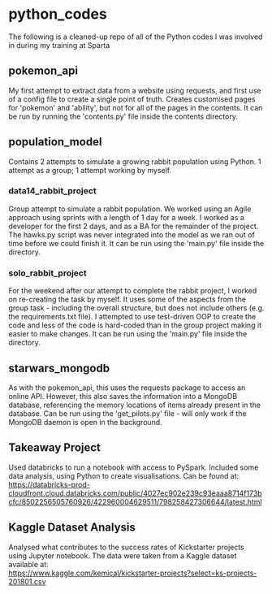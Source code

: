 # python_codes
The following is a cleaned-up repo of all of the Python codes I was involved in during my training at Sparta


## pokemon_api
My first attempt to extract data from a website using requests, and first use of a config file to create a single point of truth. Creates customised pages for 'pokemon' and 'ability', but not for all of the pages in the contents. It can be run by running the 'contents.py' file inside the contents directory.


## population_model
Contains 2 attempts to simulate a growing rabbit population using Python. 1 attempt as a group; 1 attempt working by myself.

### data14_rabbit_project
Group attempt to simulate a rabbit population. We worked using an Agile approach using sprints with a length of 1 day for a week. I worked as a developer for the first 2 days, and as a BA for the remainder of the project. The hawks.py script was never integrated into the model as we ran out of time before we could finish it. It can be run using the 'main.py' file inside the directory.

### solo_rabbit_project
For the weekend after our attempt to complete the rabbit project, I worked on re-creating the task by myself. It uses some of the aspects from the group task - including the overall structure, but does not include others (e.g. the requirements.txt file). I attempted to use test-driven OOP to create the code and less of the code is hard-coded than in the group project making it easier to make changes. It can be run using the 'main.py' file inside the directory.


## starwars_mongodb
As with the pokemon_api, this uses the requests package to access an online API. However, this also saves the information into a MongoDB database, referencing the memory locations of items already present in the database. Can be run using the 'get_pilots.py' file - will only work if the MongoDB daemon is open in the background.


## Takeaway Project
Used databricks to run a notebook with access to PySpark. Included some data analysis, using Python to create visualisations. Can be found at:  
https://databricks-prod-cloudfront.cloud.databricks.com/public/4027ec902e239c93eaaa8714f173bcfc/8502256505760926/422960004629511/798258427306644/latest.html


## Kaggle Dataset Analysis
Analysed what contributes to the success rates of Kickstarter projects using Jupyter notebook. The data were taken from a Kaggle dataset available at:   
https://www.kaggle.com/kemical/kickstarter-projects?select=ks-projects-201801.csv

